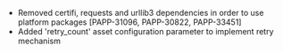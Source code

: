 * Removed certifi, requests and urllib3 dependencies in order to use platform packages [PAPP-31096, PAPP-30822, PAPP-33451]
* Added 'retry_count' asset configuration parameter to implement retry mechanism 